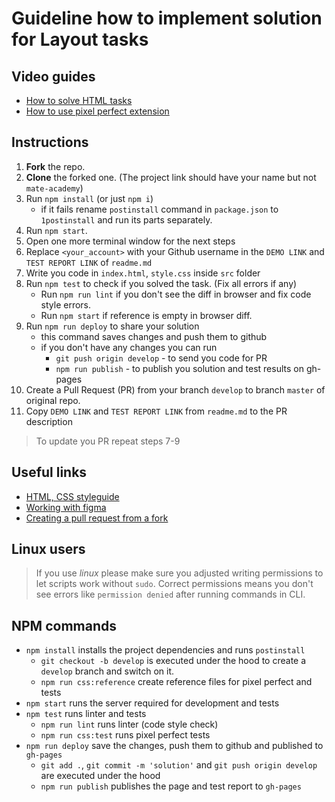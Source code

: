 # Guideline how to implement solution for Layout tasks 

## Video guides
- [How to solve HTML tasks](https://youtu.be/haCRZ3gNjOs)
- [How to use pixel perfect extension](https://youtu.be/zqRko57AurU)

## Instructions
1. **Fork** the repo.
2. **Clone** the forked one. (The project link should have your name but not `mate-academy`)
3. Run `npm install` (or just `npm i`)
    - if it fails rename `postinstall` command in `package.json` to `1postinstall` and run its parts separately.
4. Run `npm start`.
5. Open one more terminal window for the next steps
6. Replace `<your_account>` with your Github username in the `DEMO LINK` and `TEST REPORT LINK` of `readme.md`
7. Write you code in `index.html`, `style.css` inside `src` folder
8. Run `npm test` to check if you solved the task. (Fix all errors if any)
    - Run `npm run lint` if you don't see the diff in browser and fix code style errors.
    - Run `npm start` if reference is empty in browser diff.
9. Run `npm run deploy` to share your solution
    - this command saves changes and push them to github
    - if you don't have any changes you can run
        - `git push origin develop` - to send you code for PR
        - `npm run publish` - to publish you solution and test results on gh-pages
10. Create a Pull Request (PR) from your branch `develop` to branch `master` of original repo.
11. Copy `DEMO LINK` and `TEST REPORT LINK` from `readme.md` to the PR description

> To update you PR repeat steps 7-9

## Useful links
- [HTML, CSS styleguide](https://mate-academy.github.io/style-guides/htmlcss.html)
- [Working with figma](./figma.md)
- [Creating a pull request from a fork](https://help.github.com/en/articles/creating-a-pull-request-from-a-fork)

## Linux users
> If you use _linux_ please make sure you adjusted writing permissions to let 
scripts work without `sudo`. Correct permissions means you don't see errors like
`permission denied` after running commands in CLI.

## NPM commands
- `npm install` installs the project dependencies and runs `postinstall`
  - `git checkout -b develop` is executed under the hood to create a `develop` branch and switch on it.
  - `npm run css:reference` create reference files for pixel perfect and tests 
- `npm start` runs the server required for development and tests
- `npm test` runs linter and tests
  - `npm run lint` runs linter (code style check)
  - `npm run css:test` runs pixel perfect tests
- `npm run deploy` save the changes, push them to github and published to `gh-pages`
  - `git add .`, `git commit -m 'solution'` and `git push origin develop` are executed under the hood
  - `npm run publish` publishes the page and test report to `gh-pages` 
